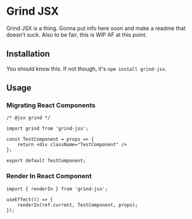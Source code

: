 # Grind JSX

Grind JSX is a thing. Gonna put info here soon and make a readme that doesn't suck. Also to be fair, this is WIP AF at this point. 

## Installation

You should know this. If not though, it's `npm install grind-jsx`.

## Usage

### Migrating React Components

```
/* @jsx grind */

import grind from 'grind-jsx';

const TestComponent = props => {
    return <div className="TestComponent" />
};

export default TestComponent;
```

### Render In React Component

```
import { renderIn } from 'grind-jsx';

useEffect(() => {
    renderIn(ref.current, TestComponent, props);
});
```